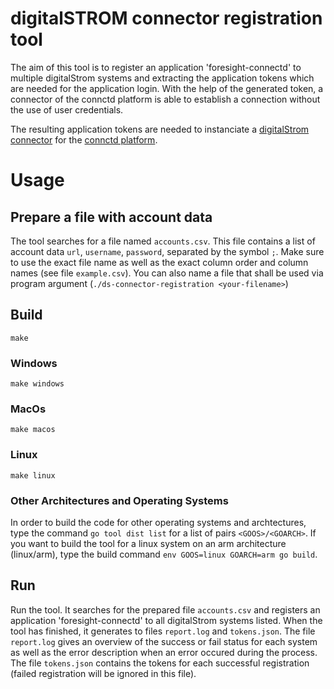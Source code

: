 # digitalSTROM connector registration tool

The aim of this tool is to register an application 'foresight-connectd' to multiple digitalStrom systems and extracting the application tokens which are needed for the application login. With the help of the generated token, a connector of the connctd platform is able to establish a connection without the use of user credentials. 

The resulting application tokens are needed to instanciate a [digitalStrom connector](https://github.com/connctd/connector-digitalstrom) for the [connctd platform](http://connctd.com).

# Usage
## Prepare a file with account data
The tool searches for a file named ```accounts.csv```. This file contains a list of account data ```url```, ```username```, ```password```, separated by the symbol ```;```.
Make sure to use the exact file name as well as the exact column order and column names (see file ```example.csv```). You can also name a file that shall be used via program argument (```./ds-connector-registration <your-filename>```)

## Build 

    make

### Windows

    make windows

### MacOs

    make macos

### Linux

    make linux

### Other Architectures and Operating Systems

In order to build the code for other operating systems and archtectures, type the command ```go tool dist list``` for a list of pairs ```<GOOS>/<GOARCH>```. If you want to build the tool for a linux system on an arm architecture (linux/arm), type the build command ```env GOOS=linux GOARCH=arm go build```.  

## Run

Run the tool. It searches for the prepared file ```accounts.csv``` and registers an application 'foresight-connectd' to all digitalStrom systems listed. When the tool has finished, it generates to files ```report.log``` and ```tokens.json```. The file ```report.log``` gives an overview of the success or fail status for each system as well as the error description when an error occured during the process. The file ```tokens.json``` contains the tokens for each successful registration (failed registration will be ignored in this file).

